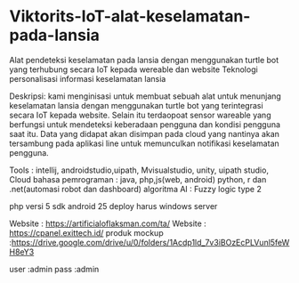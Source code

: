 # Viktorits-IoT-alat-keselamatan-pada-lansia
Alat pendeteksi keselamatan pada lansia dengan menggunakan turtle bot yang terhubung secara IoT kepada wereable dan website
Teknologi personalisasi informasi keselamatan lansia


Deskripsi: kami menginisasi untuk membuat sebuah alat untuk menunjang keselamatan lansia dengan menggunakan turtle bot yang terintegrasi secara IoT kepada website. Selain itu terdaopoat sensor wareable yang berfungsi untuk mendeteksi keberadaan pengguna dan kondisi pengguna saat itu. Data yang didapat akan disimpan pada cloud yang nantinya akan tersambung pada aplikasi line untuk memunculkan notifikasi keselamatan pengguna.

Tools : intellij, androidstudio,uipath, Mvisualstudio, unity, uipath studio, Cloud
bahasa pemrograman : java, php,js(web, android) python, r dan .net(automasi robot dan dashboard)
algoritma AI : Fuzzy logic type 2

php versi 5
sdk android 25
deploy harus windows server

Website : https://artificialoflaksman.com/ta/
Website : https://cpanel.exittech.id/
produk mockup :https://drive.google.com/drive/u/0/folders/1Acdp1ld_7v3iBOzEcPLVunl5feWH8eY3

user :admin
pass :admin
